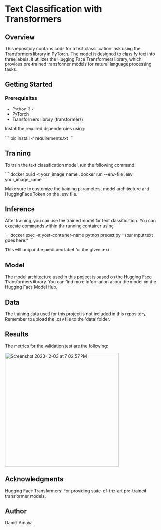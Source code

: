# Text Classification with Transformers
## Overview
This repository contains code for a text classification task using the Transformers library in PyTorch. The model is designed to classify text into three labels. It utilizes the Hugging Face Transformers library, which provides pre-trained transformer models for natural language processing tasks.

## Getting Started
### Prerequisites
* Python 3.x
* PyTorch
* Transformers library (transformers)

Install the required dependencies using:

´´´
pip install -r requirements.txt
´´´

## Training
To train the text classification model, run the following command:

´´´
docker build -t your_image_name .
docker run --env-file .env your_image_name
´´´

Make sure to customize the training parameters, model architecture and HuggingFace Token on the .env file.

## Inference
After training, you can use the trained model for text classification. You can execute commands within the running container using:

´´´
docker exec -it your-container-name python predict.py "Your input text goes here."
´´´

This will output the predicted label for the given text.

## Model
The model architecture used in this project is based on the Hugging Face Transformers library. You can find more information about the model on the Hugging Face Model Hub.

## Data
The training data used for this project is not included in this repository. Remember to upload the .csv file to the 'data' folder.

## Results
The metrics for the validation test are the following:

<img width="375" alt="Screenshot 2023-12-03 at 7 02 57 PM" src="https://github.com/DaniAmaya/mlops-excercise/assets/20273279/a92def54-93e1-4c7b-a636-5bb6c4453ed5">

## Acknowledgments
Hugging Face Transformers: For providing state-of-the-art pre-trained transformer models.

## Author
Daniel Amaya
